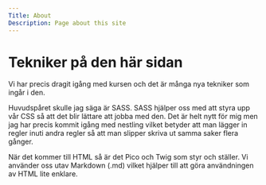 ```yaml
---
Title: About
Description: Page about this site
---
```


Tekniker på den här sidan
==================

Vi har precis dragit igång med kursen och det är många nya tekniker som ingår i den.

Huvudspåret skulle jag säga är SASS. SASS hjälper oss med att styra upp vår CSS så att det blir lättare att jobba med den. Det är helt nytt för mig men jag har precis kommit igång med nestling vilket betyder att
man lägger in regler inuti andra regler så att man slipper skriva ut samma saker flera gånger. 

När det kommer till HTML så är det Pico och Twig som styr och ställer. Vi använder oss utav Markdown (.md) vilket hjälper till att göra användningen av HTML lite enklare. 